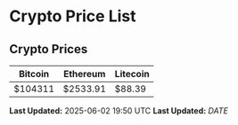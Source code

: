 # Crypto Price List

## Crypto Prices
| Bitcoin | Ethereum | Litecoin |
| ------- | -------- | -------- |
| $104311 | $2533.91 | $88.39 |
**Last Updated:** 2025-06-02 19:50 UTC
**Last Updated:** $DATE$
